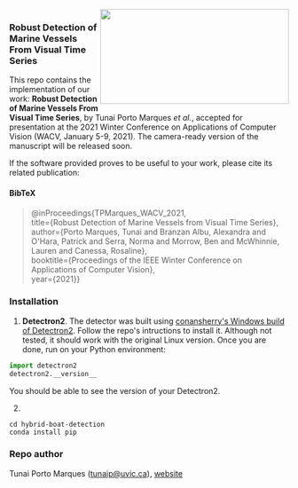 <img height="171px" width="340px" align="right" src="https://i.imgur.com/r7IpzX8.jpg">  

### Robust Detection of Marine Vessels From Visual Time Series

This repo contains the implementation of our work: **Robust Detection of Marine Vessels From Visual Time Series**, by Tunai Porto Marques *et al.*, accepted for presentation at the 2021 Winter Conference on Applications of Computer Vision (WACV, January 5-9, 2021). The camera-ready version of the manuscript will be released soon. 

If the software provided proves to be useful to your work, please cite its related publication: 

#### BibTeX

>    @inProceedings{TPMarques_WACV_2021,    
>      title={Robust Detection of Marine Vessels from Visual Time Series},    
>      author={Porto Marques, Tunai and Branzan Albu, Alexandra and O'Hara, Patrick and Serra, Norma and Morrow, Ben and McWhinnie, Lauren and Canessa, Rosaline},    
>      booktitle={Proceedings of the IEEE Winter Conference on Applications of Computer Vision},      
>      year={2021}}

### Installation

1. **Detectron2**. The detector was built using [conansherry's Windows build of Detectron2](https://github.com/conansherry/detectron2). Follow the repo's intructions to install it. Although not tested, it should work with the original Linux version. Once you are done, run on your Python environment: 
        
```python
import detectron2
detectron2.__version__
```
You should be able to see the version of your Detectron2. 

2.
```git clone https://github.com/tunai/hybrid-boat-detection
cd hybrid-boat-detection
conda install pip
```
        



### Repo author

Tunai Porto Marques (tunaip@uvic.ca), [website](https://www.tunaimarques.com) 



